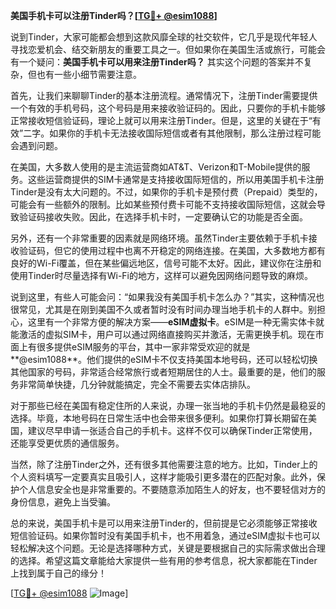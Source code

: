 **美国手机卡可以注册Tinder吗？[[TG💪+ @esim1088](https://t.me/s/esim1088)]**

说到Tinder，大家可能都会想到这款风靡全球的社交软件，它几乎是现代年轻人寻找恋爱机会、结交新朋友的重要工具之一。但如果你在美国生活或旅行，可能会有一个疑问：**美国手机卡可以用来注册Tinder吗？** 其实这个问题的答案并不复杂，但也有一些小细节需要注意。

首先，让我们来聊聊Tinder的基本注册流程。通常情况下，注册Tinder需要提供一个有效的手机号码，这个号码是用来接收验证码的。因此，只要你的手机卡能够正常接收短信验证码，理论上就可以用来注册Tinder。但是，这里的关键在于“有效”二字。如果你的手机卡无法接收国际短信或者有其他限制，那么注册过程可能会遇到问题。

在美国，大多数人使用的是主流运营商如AT&T、Verizon和T-Mobile提供的服务。这些运营商提供的SIM卡通常是支持接收国际短信的，所以用美国手机卡注册Tinder是没有太大问题的。不过，如果你的手机卡是预付费（Prepaid）类型的，可能会有一些额外的限制。比如某些预付费卡可能不支持接收国际短信，这就会导致验证码接收失败。因此，在选择手机卡时，一定要确认它的功能是否全面。

另外，还有一个非常重要的因素就是网络环境。虽然Tinder主要依赖于手机卡接收验证码，但它的使用过程中也离不开稳定的网络连接。在美国，大多数地方都有良好的Wi-Fi覆盖，但在某些偏远地区，信号可能不太好。因此，建议你在注册和使用Tinder时尽量选择有Wi-Fi的地方，这样可以避免因网络问题导致的麻烦。

说到这里，有些人可能会问：“如果我没有美国手机卡怎么办？”其实，这种情况也很常见，尤其是在刚到美国不久或者暂时没有时间办理当地手机卡的人群中。别担心，这里有一个非常方便的解决方案——**eSIM虚拟卡**。eSIM是一种无需实体卡就能激活的虚拟SIM卡，用户可以通过网络直接购买并激活，无需更换手机。现在市面上有很多提供eSIM服务的平台，其中一家非常受欢迎的就是**@esim1088**。他们提供的eSIM卡不仅支持美国本地号码，还可以轻松切换其他国家的号码，非常适合经常旅行或者短期居住的人士。最重要的是，他们的服务非常简单快捷，几分钟就能搞定，完全不需要去实体店排队。

对于那些已经在美国有稳定住所的人来说，办理一张当地的手机卡仍然是最稳妥的选择。毕竟，本地号码在日常生活中也会带来很多便利。如果你打算长期留在美国，建议尽早申请一张适合自己的手机卡。这样不仅可以确保Tinder正常使用，还能享受更优质的通信服务。

当然，除了注册Tinder之外，还有很多其他需要注意的地方。比如，Tinder上的个人资料填写一定要真实且吸引人，这样才能吸引更多潜在的匹配对象。此外，保护个人信息安全也是非常重要的。不要随意添加陌生人的好友，也不要轻信对方的身份信息，避免上当受骗。

总的来说，美国手机卡是可以用来注册Tinder的，但前提是它必须能够正常接收短信验证码。如果你暂时没有美国手机卡，也不用着急，通过eSIM虚拟卡也可以轻松解决这个问题。无论是选择哪种方式，关键是要根据自己的实际需求做出合理的选择。希望这篇文章能给大家提供一些有用的参考信息，祝大家都能在Tinder上找到属于自己的缘分！

[[TG💪+ @esim1088](https://t.me/s/esim1088) ![Image](https://i.postimg.cc/4NQfJmqS/Snipaste-2025-05-13-00-14-12.png)]